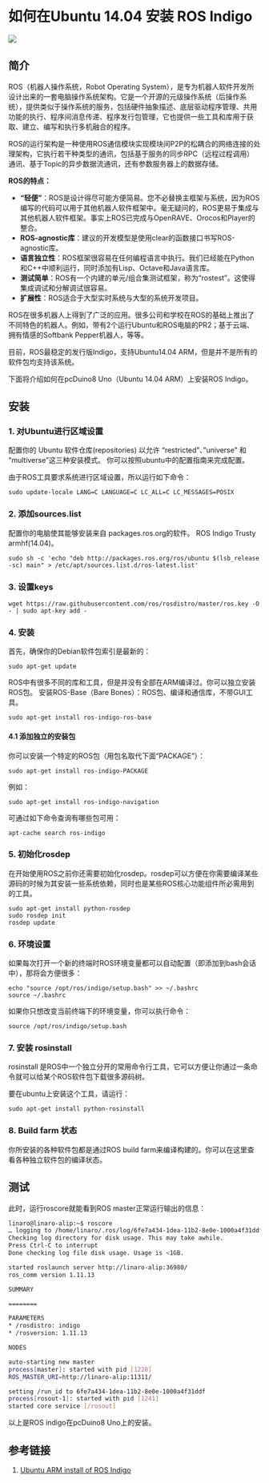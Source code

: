 # 如何在Ubuntu 14.04 安装 ROS Indigo
![](http://www.ros.org/wp-content/uploads/2014/07/indigoigloo_600.png)

## 简介

ROS（机器人操作系统，Robot Operating System），是专为机器人软件开发所设计出来的一套电脑操作系统架构。它是一个开源的元级操作系统（后操作系统），提供类似于操作系统的服务，包括硬件抽象描述、底层驱动程序管理、共用功能的执行、程序间消息传递、程序发行包管理，它也提供一些工具和库用于获取、建立、编写和执行多机融合的程序。

ROS的运行架构是一种使用ROS通信模块实现模块间P2P的松耦合的网络连接的处理架构，它执行若干种类型的通讯，包括基于服务的同步RPC（远程过程调用）通讯、基于Topic的异步数据流通讯，还有参数服务器上的数据存储。

 **ROS的特点：**

* **“轻便”**：ROS是设计得尽可能方便简易。您不必替换主框架与系统，因为ROS编写的代码可以用于其他机器人软件框架中。毫无疑问的，ROS更易于集成与其他机器人软件框架。事实上ROS已完成与OpenRAVE、Orocos和Player的整合。
*  **ROS-agnostic库**：建议的开发模型是使用clear的函数接口书写ROS-agnostic库。
* **语言独立性**：ROS框架很容易在任何编程语言中执行。我们已经能在Python和C++中顺利运行，同时添加有Lisp、Octave和Java语言库。
* **测试简单**：ROS有一个内建的单元/组合集测试框架，称为“rostest”。这使得集成调试和分解调试很容易。
* **扩展性**：ROS适合于大型实时系统与大型的系统开发项目。

ROS在很多机器人上得到了广泛的应用。很多公司和学校在ROS的基础上推出了不同特色的机器人。例如，带有2个运行Ubuntu和ROS电脑的PR2；基于云端、拥有情感的Softbank Pepper机器人，等等。

目前，ROS最稳定的发行版Indigo，支持Ubuntu14.04 ARM，但是并不是所有的软件包均支持该系统。

下面将介绍如何在pcDuino8 Uno（Ubuntu 14.04 ARM）上安装ROS Indigo。

## 安装

### 1. 对Ubuntu进行区域设置

配置你的 Ubuntu 软件仓库(repositories) 以允许 “restricted”、”universe” 和 “multiverse”这三种安装模式。 你可以按照ubuntu中的配置指南来完成配置。

由于ROS工具要求系统进行区域设置，所以运行如下命令：

    sudo update-locale LANG=C LANGUAGE=C LC_ALL=C LC_MESSAGES=POSIX
### 2. 添加sources.list

配置你的电脑使其能够安装来自 packages.ros.org的软件。 ROS Indigo Trusty armhf(14.04)。

    sudo sh -c 'echo "deb http://packages.ros.org/ros/ubuntu $(lsb_release -sc) main" > /etc/apt/sources.list.d/ros-latest.list'

### 3. 设置keys

    wget https://raw.githubusercontent.com/ros/rosdistro/master/ros.key -O - | sudo apt-key add -

### 4. 安装

首先，确保你的Debian软件包索引是最新的：

	sudo apt-get update

ROS中有很多不同的库和工具，但是并没有全部在ARM编译过。你可以独立安装ROS包。
安装ROS-Base（Bare Bones）：ROS包、编译和通信库，不带GUI工具。

	sudo apt-get install ros-indigo-ros-base

#### 4.1 添加独立的安装包

你可以安装一个特定的ROS包（用包名取代下面“PACKAGE”）：

	sudo apt-get install ros-indigo-PACKAGE

例如：

	sudo apt-get install ros-indigo-navigation

可通过如下命令查询有哪些包可用：

	apt-cache search ros-indigo

### 5. 初始化rosdep

在开始使用ROS之前你还需要初始化rosdep。rosdep可以方便在你需要编译某些源码的时候为其安装一些系统依赖，同时也是某些ROS核心功能组件所必需用到的工具。

	sudo apt-get install python-rosdep
	sudo rosdep init
	rosdep update

### 6. 环境设置

如果每次打开一个新的终端时ROS环境变量都可以自动配置（即添加到bash会话中），那将会方便很多：

	echo "source /opt/ros/indigo/setup.bash" >> ~/.bashrc
	source ~/.bashrc

如果你只想改变当前终端下的环境变量，你可以执行命令：

	source /opt/ros/indigo/setup.bash

### 7. 安装 rosinstall

rosinstall 是ROS中一个独立分开的常用命令行工具，它可以方便让你通过一条命令就可以给某个ROS软件包下载很多源码树。

要在ubuntu上安装这个工具，请运行：

	sudo apt-get install python-rosinstall

### 8. Build farm 状态

你所安装的各种软件包都是通过ROS build farm来编译构建的。你可以在这里查看各种独立软件包的编译状态。

## 测试

此时，运行roscore就能看到ROS master正常运行输出的信息：

```bash
linaro@linaro-alip:~$ roscore
… logging to /home/linaro/.ros/log/6fe7a434-1dea-11b2-8e0e-1000a4f31ddf/roslaunch-linaro-alip-1217.log
Checking log directory for disk usage. This may take awhile.
Press Ctrl-C to interrupt
Done checking log file disk usage. Usage is <1GB.

started roslaunch server http://linaro-alip:36980/
ros_comm version 1.11.13

SUMMARY

========

PARAMETERS
* /rosdistro: indigo
* /rosversion: 1.11.13

NODES

auto-starting new master
process[master]: started with pid [1228]
ROS_MASTER_URI=http://linaro-alip:11311/

setting /run_id to 6fe7a434-1dea-11b2-8e0e-1000a4f31ddf
process[rosout-1]: started with pid [1241]
started core service [/rosout]
```

以上是ROS indigo在pcDuino8 Uno上的安装。

## 参考链接

1. [Ubuntu ARM install of ROS Indigo](http://wiki.ros.org/indigo/Installation/UbuntuARM)
